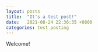 ```yaml
---
layout: posts
title:  "It's a test post!"
date:   2021-08-24 22:36:35 +0800
categories: test posting
---
```

Welcome! 